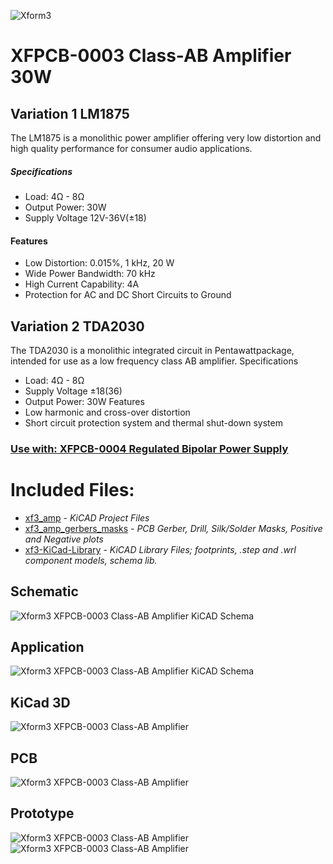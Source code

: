 ![Xform3](https://i.imgur.com/pRafEib.png)

# XFPCB-0003 Class-AB Amplifier 30W

## Variation 1 LM1875
The LM1875 is a monolithic power amplifier offering very low distortion and high quality performance for consumer audio applications.

##### Specifications 
- Load: 4Ω - 8Ω 
- Output Power: 30W
- Supply Voltage 12V-36V(±18)
#### Features
- Low Distortion: 0.015%, 1 kHz, 20 W
- Wide Power Bandwidth: 70 kHz
- High Current Capability: 4A
- Protection for AC and DC Short Circuits to Ground

## Variation 2 TDA2030
The TDA2030 is a monolithic integrated circuit in Pentawattpackage, intended for use as a low frequency class AB amplifier.
  Specifications 
- Load: 4Ω - 8Ω 
- Supply Voltage ±18(36)
- Output Power: 30W
  Features
- Low harmonic and cross-over distortion
- Short circuit protection system and thermal shut-down system

### [Use with: XFPCB-0004 Regulated Bipolar Power Supply](https://github.com/xform3/xfpcb-0004-psu)

# Included Files:
* [xf3_amp](https://github.com/xform3/xfpcb-0003-amp/tree/master/xf3_amp)  - *KiCAD Project Files*
* [xf3_amp_gerbers_masks](https://github.com/xform3/xfpcb-0003-amp/tree/master/xf3_amp_gerbers_masks) - *PCB Gerber, Drill, Silk/Solder Masks, Positive and Negative plots*
* [xf3-KiCad-Library](https://github.com/xform3/xf3-KiCad-Library)  - *KiCAD Library Files; footprints, .step and .wrl component models, schema lib.*


## Schematic
![Xform3 XFPCB-0003 Class-AB Amplifier KiCAD Schema](../master/graphics/schema_channel_lm1875.png)

## Application
![Xform3 XFPCB-0003 Class-AB Amplifier KiCAD Schema](../master/graphics/XF3_amp_application_.png.png)
 
## KiCad 3D
![Xform3 XFPCB-0003 Class-AB Amplifier](../master/graphics/channel_lm1875_top.png)

## PCB
![Xform3 XFPCB-0003 Class-AB Amplifier](../master/graphics/pcb_lm1875_clad.png)

## Prototype
![Xform3 XFPCB-0003 Class-AB Amplifier](../master/graphics/channel_lm1875_front.png)
![Xform3 XFPCB-0003 Class-AB Amplifier](../master/graphics/channel_lm1875_front2.png)

